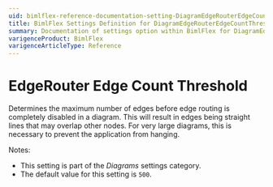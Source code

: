 ```yaml
---
uid: bimlflex-reference-documentation-setting-DiagramEdgeRouterEdgeCountThreshold
title: BimlFlex Settings Definition for DiagramEdgeRouterEdgeCountThreshold
summary: Documentation of settings option within BimlFlex for DiagramEdgeRouterEdgeCountThreshold
varigenceProduct: BimlFlex
varigenceArticleType: Reference
---
```


# EdgeRouter Edge Count Threshold

Determines the maximum number of edges before edge routing is completely disabled in a diagram. This will result in edges being straight lines that may overlap other nodes. For very large diagrams, this is necessary to prevent the application from hanging.

Notes:

* This setting is part of the *Diagrams* settings category.
* The default value for this setting is `500`.